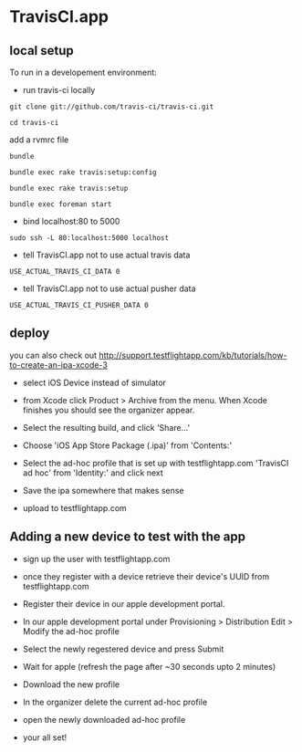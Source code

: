 TravisCI.app
============

local setup
-----------

To run in a developement environment:

* run travis-ci locally

`git clone git://github.com/travis-ci/travis-ci.git`

`cd travis-ci`

add a rvmrc file

`bundle`

`bundle exec rake travis:setup:config`

`bundle exec rake travis:setup`

`bundle exec foreman start`

* bind localhost:80 to 5000

`sudo ssh -L 80:localhost:5000 localhost`

* tell TravisCI.app not to use actual travis data

`USE_ACTUAL_TRAVIS_CI_DATA 0`

* tell TravisCI.app not to use actual pusher data

`USE_ACTUAL_TRAVIS_CI_PUSHER_DATA 0`

deploy
---------

you can also check out http://support.testflightapp.com/kb/tutorials/how-to-create-an-ipa-xcode-3

* select iOS Device instead of simulator

* from Xcode click Product > Archive from the menu. When Xcode finishes you should see the organizer appear.

* Select the resulting build, and click 'Share...'

* Choose 'iOS App Store Package (.ipa)' from 'Contents:'

* Select the ad-hoc profile that is set up with testflightapp.com 'TravisCI ad hoc' from 'Identity:' and click next

* Save the ipa somewhere that makes sense

* upload to testflightapp.com


Adding a new device to test with the app
----------------------------------------

* sign up the user with testflightapp.com

* once they register with a device retrieve their device's UUID from testflightapp.com

* Register their device in our apple development portal.

* In our apple development portal under Provisioning > Distribution Edit > Modify the ad-hoc profile

* Select the newly regestered device and press Submit

* Wait for apple (refresh the page after ~30 seconds upto 2 minutes)

* Download the new profile

* In the organizer delete the current ad-hoc profile

* open the newly downloaded ad-hoc profile

* your all set!

